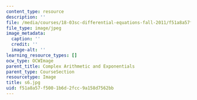 ```yaml
---
content_type: resource
description: ''
file: /media/courses/18-03sc-differential-equations-fall-2011/f51a8a57f5001b6d2fcc9a158d7562bb_s6.jpg
file_type: image/jpeg
image_metadata:
  caption: ''
  credit: ''
  image-alt: ''
learning_resource_types: []
ocw_type: OCWImage
parent_title: Complex Arithmetic and Exponentials
parent_type: CourseSection
resourcetype: Image
title: s6.jpg
uid: f51a8a57-f500-1b6d-2fcc-9a158d7562bb
---
```

